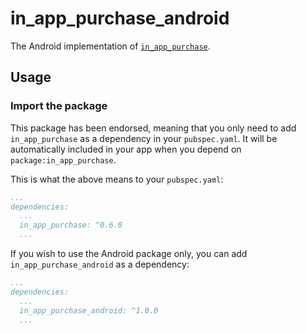 # in_app_purchase_android

The Android implementation of [`in_app_purchase`][1].

## Usage

### Import the package

This package has been endorsed, meaning that you only need to add `in_app_purchase`
as a dependency in your `pubspec.yaml`. It will be automatically included in your app
when you depend on `package:in_app_purchase`.

This is what the above means to your `pubspec.yaml`:

```yaml
...
dependencies:
  ...
  in_app_purchase: ^0.6.0
  ...
```

If you wish to use the Android package only, you can add  `in_app_purchase_android` as a
dependency:

```yaml
...
dependencies:
  ...
  in_app_purchase_android: ^1.0.0
  ...
```

[1]: ../in_app_purchase/in_app_purchase